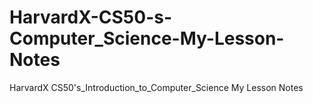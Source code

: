 # HarvardX-CS50-s-Computer_Science-My-Lesson-Notes
HarvardX CS50's_Introduction_to_Computer_Science My Lesson Notes
